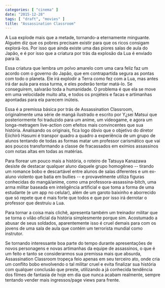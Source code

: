 ```yaml
---
categories: [ "cinema" ]
date: "2015-12-28"
tags: [ "draft", "movies" ]
title: "Assassination Classroom"
---
```

A Lua explode mais que a metade, tornando-a eternamente minguante. Alguém
diz que os pobres precisam existir para que os ricos consigam
explorá-los. Por isso que ainda existe uma das piores salas de aula do
Japão, e é por isso que a criatura por trás da explosão da Lua é
enviado para lá.

Essa criatura que lembra um polvo amarelo com uma cara feliz faz um
acordo com o governo do Japão, que em contrapartida segura as pontas
com todo o planeta. Ele irá explodir a Terra como fez com a Lua, mas
antes irá dar aula para essa turma, e eles poderão tentar matá-lo. Se
conseguirem, salvarão toda a humanidade. O problema é que ela se move
em uma velocidade muito alta, e todos os projéteis e facas e artimanhas
apontadas para ela parecem inúteis.

Essa é a premissa básica por trás de Assassination Classroom,
originalmente uma série de mangá ilustrado e escrito por Y¿sei
Matsui que posteriormente foi traduzido para um anime, um vídeogame,
e agora um longa-metragem live-action com efeitos mais convincentes que
sua história. Analisando os originais, fica logo óbvio que o objetivo
do diretor Eiichirô Hasumi é transpor quadro a quadro a experiência
de um grupo de alunos tentando de todas as formas matar um professor
carismático que vai aos poucos transformando a classe de fracassados
em exímios assassinos com notas altas em todas as matérias.

Para florear um pouco mais a história, o roteiro de Tatsuya Kanazawa
desiste de destacar qualquer aluno daquele grupo homogêneo -- tirando
um romance bobo e descartável entre alunos de salas diferentes e
um ex-aluno violento que batia em bullies -- e provavelmente utiliza
figuras conhecidas do mangá/anime, como uma professora-assassina-bitch,
uma arma militar baseada em inteligência artificial e que toma a forma
de uma estudante (e um app no celular), além de um garoto baixinho e
aborrecido que só repete que é mais forte que todos e que por isso
irá derrotar o professor que destruiu a Lua.

Para tornar a coisa mais clichê, apresenta também um treinador
militar que se torna o vilão oficial da história simplesmente porque
sim. Acostumado a abusar de seus soldados, aparentemente isso é cruel
demais para com os jovens de uma sala de aula que contém um terrorista
mundial como instrutor.

Se tornando interessante boa parte do tempo durante apresentações de
novos personagens e novas artimanhas da equipe de assassinos, o que
é um feito e tanto se considerarmos sua premissa mais que absurda,
Assassination Classroom tropeça feio apenas em seu terceiro ato, onde
cria um conflito bobo envolvendo o tal militar cruel e evita finalizar sua
história com qualquer conclusão que preste, utilizando a já conhecida
tendência dos filmes de fantasia de hoje em dia que nunca acabam
realmente, sempre tentando vender mais ingressos/page views para frente.

